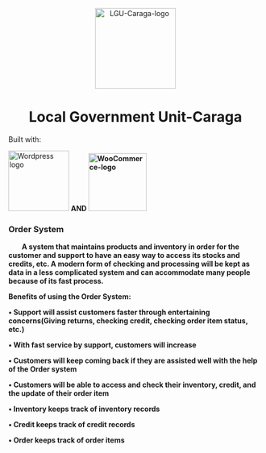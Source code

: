 
<!DOCTYPE html>
<html>
<body>



 <td>

 <p align=center><a href="http://caraga.dilg.gov.ph/main/" target="_blank" rel="noopener noreferrer"><img height="160" src="https://upload.wikimedia.org/wikipedia/commons/thumb/c/c9/Department_of_the_Interior_and_Local_Government_%28DILG%29_Seal_-_Logo.svg/240px-Department_of_the_Interior_and_Local_Government_%28DILG%29_Seal_-_Logo.svg.png" alt="LGU-Caraga-logo"></a>
 
 
 
<h1></h1>
  <h1 align=center> Local Government Unit-Caraga </h1>

</td>
 </p>
Built with:
<td><p><a href="https://wordpress.com/" target="_blank" rel="noopener noreferrer"><img height="120" src="https://upload.wikimedia.org/wikipedia/commons/9/93/Wordpress_Blue_logo.png" alt="Wordpress logo"></a></td>
  <td><b>AND<b></td> 
 <td> <a href="https://woocommerce.com/" target="_blank" rel="noopener noreferrer"><img height="115" src="https://www.pngkey.com/png/full/369-3690166_integrate-woocommerce-icons-for-work-experience.png" alt="WooCommerce-logo"></a></p></td>
 <h3>Order System</h3>
    <p> &nbsp; &nbsp; &nbsp; &nbsp; A system that maintains products and inventory in order for the customer and support to have an easy way to access its stocks and credits, etc. A modern form of checking and processing will be kept as data in a less complicated system and can accommodate many people because of its fast process.</p>
  <p><b>Benefits of using the Order System:</b></p> 
    <p>• Support will assist customers faster through entertaining concerns(Giving returns, checking credit, checking order item status, etc.)</p>
    <p>• With fast service by support, customers will increase</p>
    <p>• Customers will keep coming back if they are assisted well with the help of the Order system</p>
    <p>• Customers will be able to access and check their inventory, credit, and the update of their order item</p>
    <p>• Inventory keeps track of inventory records</p>
    <p>• Credit keeps track of credit records</p>
    <p>• Order keeps track of order items</p>
 
   </body>
</html>
    
    

